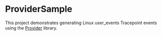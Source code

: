 # ProviderSample

This project demonstrates generating Linux user_events Tracepoint events using
the [Provider](../Provider) library.
